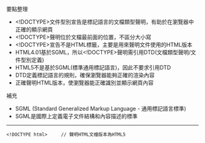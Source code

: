 要點整理
- \<!DOCTYPE\>文件型別宣告是標記語言的文檔類型聲明，有助於在瀏覽器中正確的顯示網頁
- \<!DOCTYPE\>聲明位於文檔最前面的位置，不區分大小寫
- \<!DOCTYPE\>宣告不是HTML標籤，主要是用來聲明文件使用的HTML版本
- HTML4.01基於SGML，所以\<!DOCTYPE\>聲明需引用DTD(文檔類型聲明/文件型別定義)
- HTML5不是基於SGML(標準通用標記語言)，因此不要求引用DTD
- DTD定義標記語言的規則，確保瀏覽器能夠正確的渲染內容
- 正確聲明HTML版本，使瀏覽器能正確識別並顯示網頁內容

補充
- SGML (Standard Generalized Markup Language - 通用標記語言標準)
- SGML是國際上定義電子文件結構和內容描述的標準

---

```
<!DOCTYPE html>		// 聲明HTML文檔版本為HTML5
```